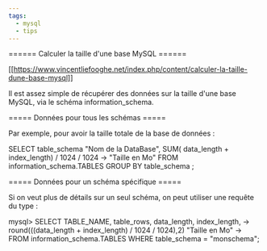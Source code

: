 ```yaml
---
tags:
  - mysql
  - tips
---
```


====== Calculer la taille d'une base MySQL ======

[[https://www.vincentliefooghe.net/index.php/content/calculer-la-taille-dune-base-mysql]]

Il est assez simple de récupérer des données sur la taille d'une base MySQL, via le schéma information_schema.

===== Données pour tous les schémas =====

Par exemple, pour avoir la taille totale de la base de données :

  SELECT table_schema "Nom de la DataBase", SUM( data_length + index_length) / 1024 / 1024 
      -> "Taille en Mo" FROM information_schema.TABLES GROUP BY table_schema ;

===== Données pour un schéma spécifique =====

Si on veut plus de détails sur un seul schéma, on peut utiliser une requête du type :

  mysql> SELECT TABLE_NAME, table_rows, data_length, index_length, 
      -> round(((data_length + index_length) / 1024 / 1024),2) "Taille en Mo"
      -> FROM information_schema.TABLES WHERE table_schema = "monschema";
